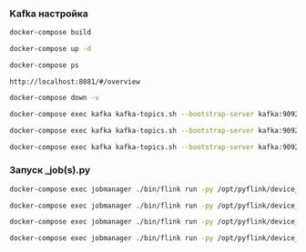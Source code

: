 ### Kafka настройка


```bash
docker-compose build
```


```bash
docker-compose up -d
```

```bash
docker-compose ps
```
```
http://localhost:8081/#/overview

```
```bash
docker-compose down -v
```

```bash
docker-compose exec kafka kafka-topics.sh --bootstrap-server kafka:9092 --create --topic itmo2023 --partitions 1 --replication-factor 1
```
```bash
docker-compose exec kafka kafka-topics.sh --bootstrap-server kafka:9092 --describe itmo2023  
```
```bash
docker-compose exec kafka kafka-topics.sh --bootstrap-server kafka:9092 --alter --topic itmo2023 --partitions 2
```
### Запуск _job(s).py

```bash
docker-compose exec jobmanager ./bin/flink run -py /opt/pyflink/device_job.py -d  
```

```bash
docker-compose exec jobmanager ./bin/flink run -py /opt/pyflink/device_job_tumbling.py -d
```

```bash
docker-compose exec jobmanager ./bin/flink run -py /opt/pyflink/device_job_sliding.py -d
```

```bash
docker-compose exec jobmanager ./bin/flink run -py /opt/pyflink/device_job_session.py -d
```

